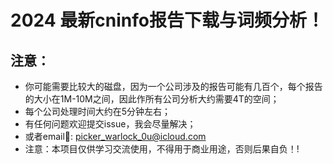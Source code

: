 # 2024 最新cninfo报告下载与词频分析！
## 注意：
* 你可能需要比较大的磁盘，因为一个公司涉及的报告可能有几百个，每个报告的大小在1M-10M之间，因此作所有公司分析大约需要4T的空间；
* 每个公司处理时间大约在5分钟左右；
* 有任何问题欢迎提交issue，我会尽量解决；
* 或者email📧: picker_warlock_0u@icloud.com
* 注意：本项目仅供学习交流使用，不得用于商业用途，否则后果自负！!
